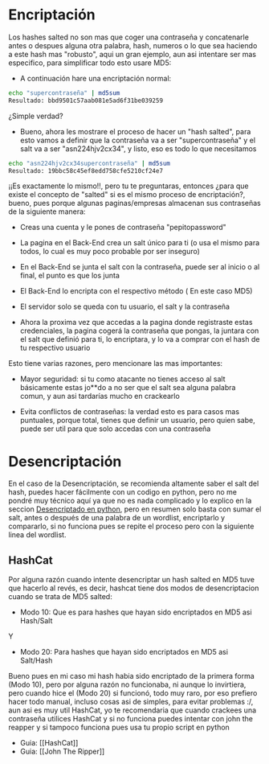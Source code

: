 
# Encriptación

Los hashes salted no son mas que coger una contraseña y concatenarle antes o despues alguna otra palabra, hash, numeros o lo que sea haciendo a este hash mas "robusto", aqui un gran ejemplo, aun asi intentare ser mas especifico, para simplificar todo esto usare MD5:

- A continuación hare una encriptación normal:

```bash
echo "supercontraseña" | md5sum
Resultado: bbd9501c57aab081e5ad6f31be039259
```

¿Simple verdad?

- Bueno, ahora les mostrare el proceso de hacer un "hash salted", para esto vamos a definir que la contraseña va a ser "supercontraseña" y el salt va a ser "asn224hjv2cx34", y listo, eso es todo lo que necesitamos

```bash
echo "asn224hjv2cx34supercontraseña" | md5sum
Resultado: 19bbc58c45ef8edd758cfe5210cf24e7
```

¡¡Es exactamente lo mismo!!, pero tu te preguntaras, entonces ¿para que existe el concepto de "salted" si es el mismo proceso de encriptación?, bueno, pues porque algunas paginas/empresas almacenan sus contraseñas de la siguiente manera:

- Creas una cuenta y le pones de contraseña "pepitopassword"

- La pagina en el Back-End crea un salt único para ti (o usa el mismo para todos, lo cual es muy poco probable por ser inseguro)

- En el Back-End se junta el salt con la contraseña, puede ser al inicio o al final, el punto es que los junta

- El Back-End lo encripta con el respectivo método ( En este caso MD5) 

- El servidor solo se queda con tu usuario, el salt y la contraseña

- Ahora la proxima vez que accedas a la pagina donde registraste estas credenciales, la pagina cogerá la contraseña que pongas, la juntara con el salt que definió para ti, lo encriptara, y lo va a comprar con el hash de tu respectivo usuario

Esto tiene varias razones, pero mencionare las mas importantes:

- Mayor seguridad: si tu como atacante no tienes acceso al salt básicamente estas jo\*\*do a no ser que el salt sea alguna palabra comun, y aun asi tardarías mucho en crackearlo 

- Evita conflictos de contraseñas: la verdad esto es para casos mas puntuales, porque total, tienes que definir un usuario, pero quien sabe, puede ser util para que solo accedas con una contraseña



# Desencriptación

En el caso de la Desencriptación, se recomienda altamente saber el salt del hash, puedes hacer fácilmente con un codigo en python, pero no me pondré muy técnico aquí ya que no es nada complicado y lo explico en la seccion  [Desencriptado en python](/Lenguajes/Python/Desencriptado%20en%20python), pero en resumen solo basta con sumar el salt, antes o después de una palabra de un wordlist, encriptarlo y compararlo, si no funciona pues se repite el proceso pero con la siguiente linea del wordlist. 

## HashCat

Por alguna razón cuando intente desencriptar un hash salted en MD5 tuve que hacerlo al revés, es decir, hashcat tiene dos modos de desencriptacion cuando se trata de MD5 salted:

- Modo 10: Que es para hashes que hayan sido encriptados en MD5 asi Hash/Salt

Y

- Modo 20: Para hashes que hayan sido encriptados en MD5 asi Salt/Hash

Bueno pues en mi caso mi hash habia sido encriptado de la primera forma (Modo 10), pero por alguna razón no funcionaba, ni aunque lo invirtiera, pero cuando hice el (Modo 20) si funcionó, todo muy raro, por eso prefiero hacer todo manual, incluso cosas asi de simples, para evitar problemas :/, aun asi es muy util HashCat, yo te recomendaria que cuando crackees una contraseña utilices HashCat y si no funciona puedes intentar con john the reapper y si tampoco funciona pues usa tu propio script en python

- Guia: [[HashCat]]
- Guia: [[John The Ripper]]




